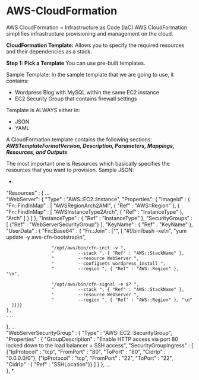 # AWS-CloudFormation
AWS CloudFormation = Infrastructure as Code (IaC)
AWS CloudFormation simplifies infrastructure provisioning and management on the cloud.

__CloudFormation Template:__ Allows you to specify the required resources and their dependencies as a stack.

__Step 1: Pick a Template__
You can use pre-built templates.

Sample Template: In the sample template that we are going to use, it contains:
 - Wordpress Blog with MySQL within the same EC2 instance
 - EC2 Security Group that contains firewall settings 
 
 Template is ALWAYS either in:
 
  - JSON
  - YAML
 
 A CloudFormation template contains the following sections: __*AWSTemplateFormatVersion, Description, Parameters, Mappings, Resources, and Outputs*__
 
 The most important one is Resources which basically specifies the resources that you want to provision. Sample JSON:
 
 *
  "Resources" : {
  ...    
  "WebServer": {
    "Type" : "AWS::EC2::Instance",
    "Properties": {
      "ImageId" : { "Fn::FindInMap" : [ "AWSRegionArch2AMI", { "Ref" : "AWS::Region" },
                        { "Fn::FindInMap" : [ "AWSInstanceType2Arch", { "Ref" : "InstanceType" }, "Arch" ] } ] },
      "InstanceType"   : { "Ref" : "InstanceType" },
      "SecurityGroups" : [ {"Ref" : "WebServerSecurityGroup"} ],
      "KeyName"        : { "Ref" : "KeyName" },
      "UserData" : { "Fn::Base64" : { "Fn::Join" : ["", [
                     "#!/bin/bash -xe\n",
                     "yum update -y aws-cfn-bootstrap\n",

                     "/opt/aws/bin/cfn-init -v ",
                     "         --stack ", { "Ref" : "AWS::StackName" },
                     "         --resource WebServer ",
                     "         --configsets wordpress_install ",
                     "         --region ", { "Ref" : "AWS::Region" }, "\n",

                     "/opt/aws/bin/cfn-signal -e $? ",
                     "         --stack ", { "Ref" : "AWS::StackName" },
                     "         --resource WebServer ",
                     "         --region ", { "Ref" : "AWS::Region" }, "\n"
      ]]}}
    },
    ...
  },
  ...  
  "WebServerSecurityGroup" : {
    "Type" : "AWS::EC2::SecurityGroup",
    "Properties" : {
      "GroupDescription" : "Enable HTTP access via port 80 locked down to the load balancer + SSH access",
      "SecurityGroupIngress" : [
        {"IpProtocol" : "tcp", "FromPort" : "80", "ToPort" : "80", "CidrIp" : "0.0.0.0/0"},
        {"IpProtocol" : "tcp", "FromPort" : "22", "ToPort" : "22", "CidrIp" : { "Ref" : "SSHLocation"}}
      ]
    }
  },
  ...    
},
*
  

